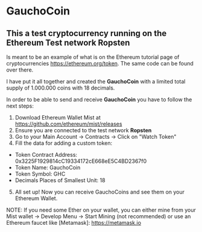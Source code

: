 # GauchoCoin
## This a test cryptocurrency running on the Ethereum Test network Ropsten

Is meant to be an example of what is on the Ethereum tutorial page of cryptocurrencies https://ethereum.org/token. The same code can be found over there. 

I have put it all together and created the **GauchoCoin** with a limited total supply of 1.000.000 coins with 18 decimals. 


In order to be able to send and receive **GauchoCoin** you have to follow the next steps:

1. Download Ethereum Wallet Mist at https://github.com/ethereum/mist/releases
2. Ensure you are connected to the test network **Ropsten**
3. Go to your Main Account -> Contracts -> Click on "Watch Token"
4. Fill the data for adding a custom token:
  - Token Contract Address:  0x3225F1929814cC19334172cE668eE5C4BD2367f0
  - Token Name: GauchoCoin
  - Token Symbol: GHC
  - Decimals Places of Smallest Unit: 18
 5. All set up! Now you can receive GauchoCoins and see them on your Ethereum Wallet.
 
 
 NOTE: If you need some Ether on your wallet, you can either mine from your Mist wallet -> Develop Menu -> Start Mining (not recommended) or use an Ethereum faucet like [Metamask]: https://metamask.io
